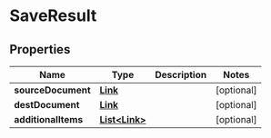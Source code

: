 
# SaveResult

## Properties
Name | Type | Description | Notes
------------ | ------------- | ------------- | -------------
**sourceDocument** | [**Link**](Link.md) |  |  [optional]
**destDocument** | [**Link**](Link.md) |  |  [optional]
**additionalItems** | [**List&lt;Link&gt;**](Link.md) |  |  [optional]



